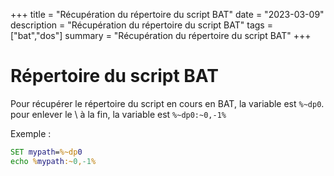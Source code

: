 +++
title = "Récupération du répertoire du script BAT"
date = "2023-03-09"
description = "Récupération du répertoire du script BAT"
tags = ["bat","dos"]
summary = "Récupération du répertoire du script BAT"
+++
# Répertoire du script BAT

Pour récupérer le répertoire du script en cours en BAT, la variable est `%~dp0`. pour enlever le \ à la fin, la variable est `%~dp0:~0,-1%`

Exemple :
```bat
SET mypath=%~dp0
echo %mypath:~0,-1%
```

                    